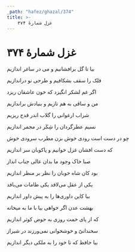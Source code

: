 ```yaml
---
_path: "hafez/ghazal/374"
title: >-
    غزل شمارهٔ ۳۷۴
---
```

# غزل شمارهٔ ۳۷۴

<div class="b" id="bn1"><div class="m1"><p>بیا تا گل برافشانیم و می در ساغر اندازیم</p></div>
<div class="m2"><p>فلک را سقف بشکافیم و طرحی نو دراندازیم</p></div></div>
<div class="b" id="bn2"><div class="m1"><p>اگر غم لشکر انگیزد که خون عاشقان ریزد</p></div>
<div class="m2"><p>من و ساقی به هم تازیم و بنیادش براندازیم</p></div></div>
<div class="b" id="bn3"><div class="m1"><p>شراب ارغوانی را گلاب اندر قدح ریزیم</p></div>
<div class="m2"><p>نسیم عطرگردان را شِکَر در مجمر اندازیم</p></div></div>
<div class="b" id="bn4"><div class="m1"><p>چو در دست است رودی خوش بزن مطرب سرودی خوش</p></div>
<div class="m2"><p>که دست افشان غزل خوانیم و پاکوبان سر اندازیم</p></div></div>
<div class="b" id="bn5"><div class="m1"><p>صبا خاک وجود ما بدان عالی جناب انداز</p></div>
<div class="m2"><p>بود کان شاه خوبان را نظر بر منظر اندازیم</p></div></div>
<div class="b" id="bn6"><div class="m1"><p>یکی از عقل می‌لافد یکی طامات می‌بافد</p></div>
<div class="m2"><p>بیا کاین داوری‌ها را به پیش داور اندازیم</p></div></div>
<div class="b" id="bn7"><div class="m1"><p>بهشت عدن اگر خواهی بیا با ما به میخانه</p></div>
<div class="m2"><p>که از پای خمت روزی به حوض کوثر اندازیم</p></div></div>
<div class="b" id="bn8"><div class="m1"><p>سخندانیّ و خوشخوانی نمی‌ورزند در شیراز</p></div>
<div class="m2"><p>بیا حافظ که تا خود را به ملکی دیگر اندازیم</p></div></div>
